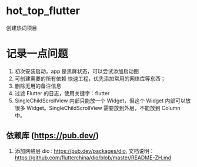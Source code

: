 # hot_top_flutter

创建热词项目

# 记录一点问题
1. 初次安装启动，app 是黑屏状态，可以尝试添加启动图
2. 可创建需要的所有依赖 快速工程，优先添加常用的网络库等东西；
3. 删除无用的备注信息
4. 过滤 Flutter 的日志，使用关键字：flutter
5. SingleChildScrollView 内部只能放一个 Widget，但这个 Widget 内部可以放很多 Widget。SingleChildScrollView 需要放到外层，不能放到 Column 中。



## 依赖库 (https://pub.dev/)
1. 添加网络层 dio : https://pub.dev/packages/dio, 文档说明：https://github.com/flutterchina/dio/blob/master/README-ZH.md


